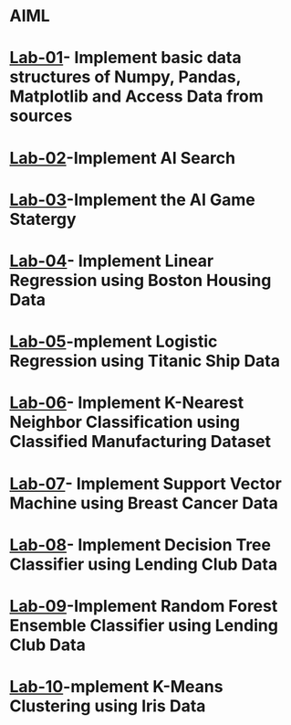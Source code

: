 # AIML
# [Lab-01](https://colab.research.google.com/drive/15i3A4bCRpsBfmXNu2L0lrmzqkWbH5JTr)- Implement basic data structures of Numpy, Pandas, Matplotlib and Access Data from sources
# [Lab-02](https://colab.research.google.com/drive/1WxdYSE-FpZvMWEb_JdRqkGNnDJwuAWFU#scrollTo=eeTz2UxVl76x)-Implement AI Search
# [Lab-03](https://colab.research.google.com/drive/180bh4z6zir_OMNMOFewcQOF2eXQhzzGW#scrollTo=Nf6MYl72OyVn)-Implement the AI Game Statergy
# [Lab-04](https://colab.research.google.com/drive/1kRrgYbSns0vqOl9KiR8pALYbv1qttERo)- Implement Linear Regression using Boston Housing Data
# [Lab-05]()-mplement Logistic Regression using Titanic Ship Data
# [Lab-06](https://colab.research.google.com/drive/1bhZHfkbfSkMCmRTOrpp65ejSmCKgA6eB#scrollTo=g8LW_1SuKOHl)- Implement K-Nearest Neighbor Classification using Classified Manufacturing Dataset
# [Lab-07](https://colab.research.google.com/drive/1axCrzjdadVenGI_zRRl6lSYRr0WXJ6Mi#scrollTo=BP84zX8vG77i)- Implement Support Vector Machine using Breast Cancer Data
# [Lab-08](https://colab.research.google.com/drive/1LrbVIPIpI6V2aBwXGw8SKs6PuT7H5Z2G#scrollTo=N0TEtNYPHfmB)- Implement Decision Tree Classifier using Lending Club Data
# [Lab-09](https://colab.research.google.com/drive/1RNg3Qd7lfj3Q7OS94MFL63lJe31-5971#scrollTo=noWpn8dUY1TT)-Implement Random Forest Ensemble Classifier using Lending Club Data
# [Lab-10]()-mplement K-Means Clustering using Iris Data
